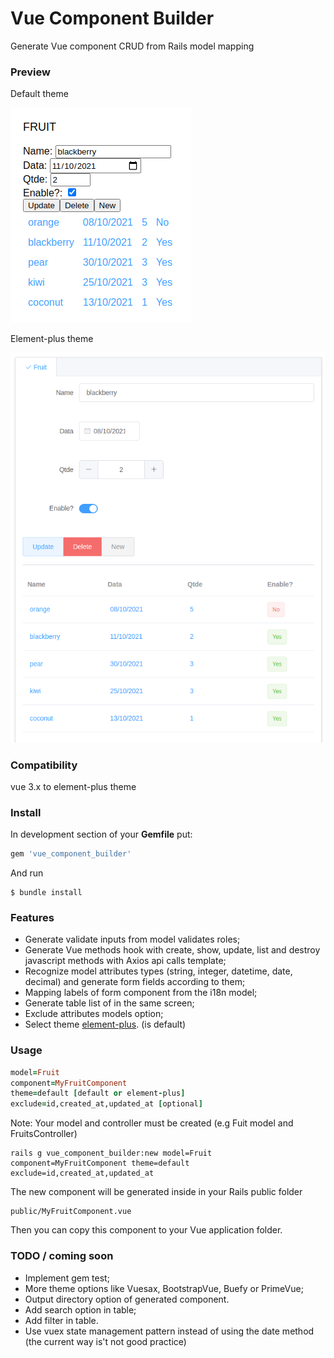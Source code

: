 # Vue Component Builder
Generate Vue component CRUD from Rails model mapping

### Preview

Default theme

![](./scheenshot/default.png)

Element-plus theme

![](./scheenshot/element-plus.png)


### Compatibility

vue 3.x to element-plus theme

### Install

In development section of your **Gemfile** put:

```ruby
gem 'vue_component_builder'
```

And run

```shell
$ bundle install
```

### Features

 - Generate validate inputs from model validates roles;
 - Generate Vue methods hook with create, show, update, list and destroy javascript methods with Axios api calls template;
 - Recognize model attributes types (string, integer, datetime, date, decimal) and generate form fields according to them;
 - Mapping labels of form component from the i18n model;
 - Generate table list of in the same screen;
 - Exclude attributes models option;
 - Select theme [element-plus](https://element-plus.org/). (is default) 

### Usage

```ruby
model=Fruit
component=MyFruitComponent
theme=default [default or element-plus]
exclude=id,created_at,updated_at [optional]
```

Note: Your model and controller must be created (e.g Fuit model and FruitsController)

```shell
rails g vue_component_builder:new model=Fruit  component=MyFruitComponent theme=default exclude=id,created_at,updated_at
```

The new component will be generated inside in your Rails public folder 
```shell
public/MyFruitComponent.vue
```
Then you can copy this component to your Vue application folder.

### TODO / coming soon

- Implement gem test;
- More theme options like Vuesax, BootstrapVue, Buefy or  PrimeVue;
- Output directory option of generated component.
- Add search option in table;
- Add filter in table.
- Use vuex state management pattern instead of using the date method (the current way is't not good practice)
